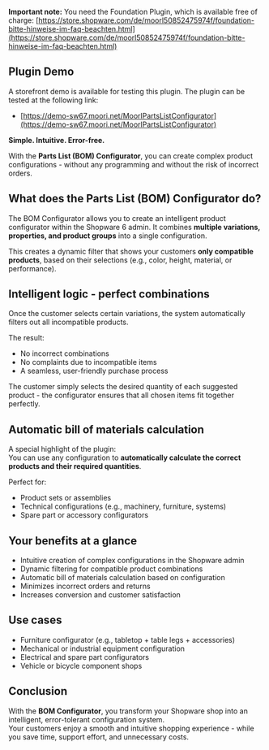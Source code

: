 **Important note:** You need the Foundation Plugin, which is available free of charge: [https://store.shopware.com/de/moorl50852475974f/foundation-bitte-hinweise-im-faq-beachten.html](https://store.shopware.com/de/moorl50852475974f/foundation-bitte-hinweise-im-faq-beachten.html)


## Plugin Demo

A storefront demo is available for testing this plugin. The plugin can be tested at the following link:

- [https://demo-sw67.moori.net/MoorlPartsListConfigurator](https://demo-sw67.moori.net/MoorlPartsListConfigurator)


**Simple. Intuitive. Error-free.**

With the **Parts List (BOM) Configurator**, you can create complex product configurations - without any programming and without the risk of incorrect orders.

## What does the Parts List (BOM) Configurator do?

The BOM Configurator allows you to create an intelligent product configurator within the Shopware 6 admin. It combines **multiple variations, properties, and product groups** into a single configuration.

This creates a dynamic filter that shows your customers **only compatible products**, based on their selections (e.g., color, height, material, or performance).

## Intelligent logic - perfect combinations

Once the customer selects certain variations, the system automatically filters out all incompatible products.

The result:

- No incorrect combinations
- No complaints due to incompatible items
- A seamless, user-friendly purchase process

The customer simply selects the desired quantity of each suggested product - the configurator ensures that all chosen items fit together perfectly.

## Automatic bill of materials calculation

A special highlight of the plugin:  
You can use any configuration to **automatically calculate the correct products and their required quantities**.

Perfect for:

- Product sets or assemblies
- Technical configurations (e.g., machinery, furniture, systems)
- Spare part or accessory configurators

## Your benefits at a glance

- Intuitive creation of complex configurations in the Shopware admin
- Dynamic filtering for compatible product combinations
- Automatic bill of materials calculation based on configuration
- Minimizes incorrect orders and returns
- Increases conversion and customer satisfaction

## Use cases

- Furniture configurator (e.g., tabletop + table legs + accessories)
- Mechanical or industrial equipment configuration
- Electrical and spare part configurators
- Vehicle or bicycle component shops

## Conclusion

With the **BOM Configurator**, you transform your Shopware shop into an intelligent, error-tolerant configuration system.  
Your customers enjoy a smooth and intuitive shopping experience - while you save time, support effort, and unnecessary costs.
